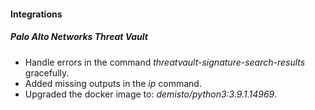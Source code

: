 
#### Integrations
##### Palo Alto Networks Threat Vault
- Handle errors in the command *threatvault-signature-search-results* gracefully. 
- Added missing outputs in the *ip* command.
- Upgraded the docker image to: *demisto/python3:3.9.1.14969*.